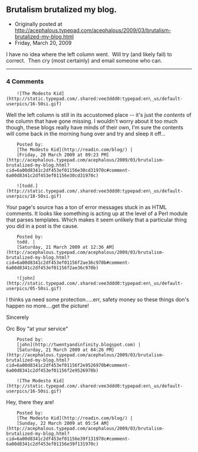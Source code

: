 ## Brutalism brutalized my blog.

 * Originally posted at http://acephalous.typepad.com/acephalous/2009/03/brutalism-brutalized-my-blog.html
 * Friday, March 20, 2009



I have no idea where the left column went.  Will try (and likely fail) to correct.  Then cry (most certainly) and email someone who can.

		

* * *

### 4 Comments 

		

                
[]()

	

		![The Modesto Kid](http://static.typepad.com/.shared:vee3ddd0:typepad:en\_us/default-userpics/16-50si.gif)
	

	

		

Well the left column is still in its accustomed place -- it's just the _contents_ of the column that have gone missing. I wouldn't worry about it too much though, these blogs really have minds of their own, I'm sure the contents will come back in the morning hung over and try and sleep it off...

	

		Posted by:
		[The Modesto Kid](http://readin.com/blog/) |
		[Friday, 20 March 2009 at 09:23 PM](http://acephalous.typepad.com/acephalous/2009/03/brutalism-brutalized-my-blog.html?cid=6a00d8341c2df453ef01156e30cd31970c#comment-6a00d8341c2df453ef01156e30cd31970c)

[]()

	

		![todd.](http://static.typepad.com/.shared:vee3ddd0:typepad:en\_us/default-userpics/18-50si.gif)
	

	

		

Your page's source has a ton of error messages stuck in as HTML comments. It looks like something is acting up at the level of a Perl module that parses templates. Which makes it seem unlikely that a particular thing you did in a post is the cause.

	

		Posted by:
		todd. |
		[Saturday, 21 March 2009 at 12:36 AM](http://acephalous.typepad.com/acephalous/2009/03/brutalism-brutalized-my-blog.html?cid=6a00d8341c2df453ef01156f2ae36c970b#comment-6a00d8341c2df453ef01156f2ae36c970b)

[]()

	

		![john](http://static.typepad.com/.shared:vee3ddd0:typepad:en\_us/default-userpics/05-50si.gif)
	

	

		

I thinks ya need some protection.....err, safety money so these things don's happen no more....get the picture!

Sincerely  

Orc Boy "at your service"

	

		Posted by:
		[john](http://twentyandinfinity.blogspot.com) |
		[Saturday, 21 March 2009 at 04:26 PM](http://acephalous.typepad.com/acephalous/2009/03/brutalism-brutalized-my-blog.html?cid=6a00d8341c2df453ef01156f2e9526970b#comment-6a00d8341c2df453ef01156f2e9526970b)

[]()

	

		![The Modesto Kid](http://static.typepad.com/.shared:vee3ddd0:typepad:en\_us/default-userpics/16-50si.gif)
	

	

		

Hey, there they are!

	

		Posted by:
		[The Modesto Kid](http://readin.com/blog/) |
		[Sunday, 22 March 2009 at 05:54 AM](http://acephalous.typepad.com/acephalous/2009/03/brutalism-brutalized-my-blog.html?cid=6a00d8341c2df453ef01156e39f131970c#comment-6a00d8341c2df453ef01156e39f131970c)

		

        